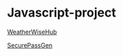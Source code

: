 # Javascript-project

[WeatherWiseHub](https://weather-wise-i9c5emyj7-deepali-1508.vercel.app/)

[SecurePassGen](https://secure-pass-ejhg9366l-deepali-1508.vercel.app/)
